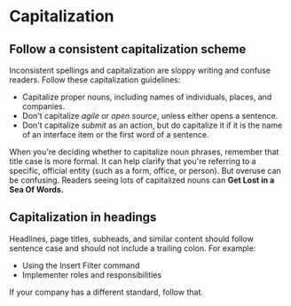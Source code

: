 # Capitalization

## Follow a consistent capitalization scheme

Inconsistent spellings and capitalization are sloppy writing and confuse readers. 
Follow these capitalization guidelines:

*  Capitalize proper nouns, including names of individuals, places, and companies.
*  Don't capitalize *agile* or *open source*, unless either opens a sentence.
*  Don't capitalize *submit* as an action, but do capitalize it if it is the name of an interface item or the first word of a sentence.

When you're deciding whether to capitalize noun phrases, remember that title case is more formal. It can help clarify that you're referring to a specific, official entity (such as a form, office, or person). But overuse can be confusing. Readers seeing lots of capitalized nouns can **Get Lost in a Sea Of Words.**

Capitalization in headings
--------

Headlines, page titles, subheads, and similar content should follow sentence case and should not include a trailing colon. For example:

-   Using the Insert Filter command
-   Implementer roles and responsibilities

If your company has a different standard, follow that. 
